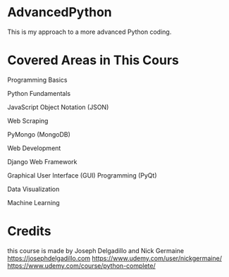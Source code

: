# AdvancedPython
This is my approach to a more advanced Python coding.

# Covered Areas in This Cours
Programming Basics

Python Fundamentals

JavaScript Object Notation (JSON)

Web Scraping

PyMongo (MongoDB)

Web Development

Django Web Framework

Graphical User Interface (GUI) Programming (PyQt)

Data Visualization

Machine Learning



# Credits
this course is made by Joseph Delgadillo and Nick Germaine 
https://josephdelgadillo.com
https://www.udemy.com/user/nickgermaine/
https://www.udemy.com/course/python-complete/
